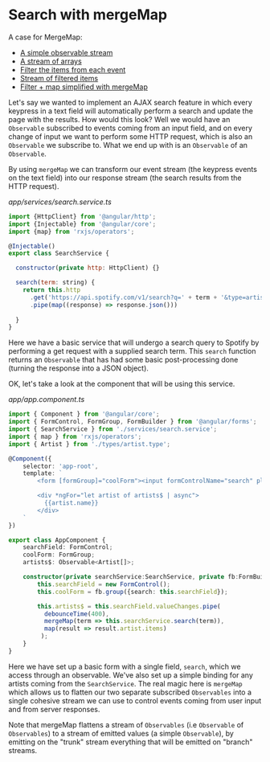 # Search with mergeMap


A case for MergeMap:

* [A simple observable stream](http://jsbin.com/nutegi/36/edit?js,console)
* [A stream of arrays](http://jsbin.com/lerake/3/edit?js,console)
* [Filter the items from each event](http://jsbin.com/widadiz/2/edit?js,console)
* [Stream of filtered items](http://jsbin.com/reyoja/2/edit?js,console)
* [Filter + map simplified with mergeMap](http://jsbin.com/sahiye/2/edit?js,console)

Let's say we wanted to implement an AJAX search feature in which every keypress in a text field will automatically perform a search and update the page with the results. How would this look? Well we would have an `Observable` subscribed to events coming from an input field, and on every change of input we want to perform some HTTP request, which is also an `Observable` we subscribe to. What we end up with is an `Observable` of an `Observable`.

By using `mergeMap` we can transform our event stream \(the keypress events on the text field\) into our response stream \(the search results from the HTTP request\).

_app/services/search.service.ts_

```javascript
import {HttpClient} from '@angular/http';
import {Injectable} from '@angular/core';
import {map} from 'rxjs/operators';

@Injectable()
export class SearchService {

  constructor(private http: HttpClient) {}

  search(term: string) {
    return this.http
      .get('https://api.spotify.com/v1/search?q=' + term + '&type=artist')
      .pipe(map((response) => response.json()))
            
  }
}
```

Here we have a basic service that will undergo a search query to Spotify by performing a get request with a supplied search term. This `search` function returns an `Observable` that has had some basic post-processing done \(turning the response into a JSON object\).

OK, let's take a look at the component that will be using this service.

_app/app.component.ts_

```typescript
import { Component } from '@angular/core';
import { FormControl, FormGroup, FormBuilder } from '@angular/forms';
import { SearchService } from './services/search.service';
import { map } from 'rxjs/operators';
import { Artist } from './types/artist.type';

@Component({
    selector: 'app-root',
    template: `
        <form [formGroup]="coolForm"><input formControlName="search" placeholder="Search Spotify artist"></form>

        <div *ngFor="let artist of artists$ | async">
          {{artist.name}}
        </div>
    `
})

export class AppComponent {
    searchField: FormControl;
    coolForm: FormGroup;
    artists$: Observable<Artist[]>;

    constructor(private searchService:SearchService, private fb:FormBuilder) {
        this.searchField = new FormControl();
        this.coolForm = fb.group({search: this.searchField});

        this.artists$ = this.searchField.valueChanges.pipe(
          debounceTime(400),
          mergeMap(term => this.searchService.search(term)),
          map(result => result.artist.items)
         );
    }
}
```

Here we have set up a basic form with a single field, `search`, which we access through an observable. We've also set up a simple binding for any artists coming from the `SearchService`. The real magic here is `mergeMap` which allows us to flatten our two separate subscribed `Observables` into a single cohesive stream we can use to control events coming from user input and from server responses.

Note that mergeMap flattens a stream of `Observables` \(i.e `Observable` of `Observables`\) to a stream of emitted values \(a simple `Observable`\), by emitting on the "trunk" stream everything that will be emitted on "branch" streams.

